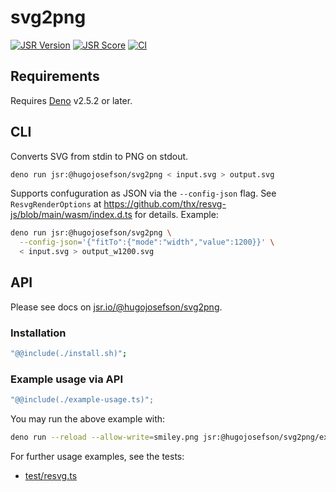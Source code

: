# svg2png

[![JSR Version](https://jsr.io/badges/@hugojosefson/svg2png)](https://jsr.io/@hugojosefson/svg2png)
[![JSR Score](https://jsr.io/badges/@hugojosefson/svg2png/score)](https://jsr.io/@hugojosefson/svg2png)
[![CI](https://github.com/hugojosefson/svg2png/actions/workflows/release.yaml/badge.svg)](https://github.com/hugojosefson/svg2png/actions/workflows/release.yaml)

## Requirements

Requires [Deno](https://deno.com/) v2.5.2 or later.

## CLI

Converts SVG from stdin to PNG on stdout.

```bash
deno run jsr:@hugojosefson/svg2png < input.svg > output.svg
```

Supports confuguration as JSON via the `--config-json` flag. See
`ResvgRenderOptions` at
https://github.com/thx/resvg-js/blob/main/wasm/index.d.ts for details. Example:

```bash
deno run jsr:@hugojosefson/svg2png \
  --config-json='{"fitTo":{"mode":"width","value":1200}}' \
  < input.svg > output_w1200.svg
```

## API

Please see docs on
[jsr.io/@hugojosefson/svg2png](https://jsr.io/@hugojosefson/svg2png).

### Installation

```sh
"@@include(./install.sh)";
```

### Example usage via API

```typescript
"@@include(./example-usage.ts)";
```

You may run the above example with:

```sh
deno run --reload --allow-write=smiley.png jsr:@hugojosefson/svg2png/example-usage
```

For further usage examples, see the tests:

- [test/resvg.ts](test/resvg.test.ts)

